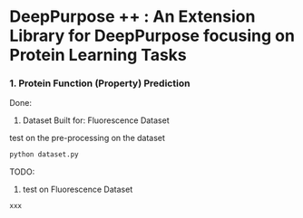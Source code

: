 # DeepPurpose ++ : An Extension Library for DeepPurpose focusing on Protein Learning Tasks



### 1. Protein Function (Property) Prediction


Done: 
1. Dataset Built for: Fluorescence Dataset 

test on the pre-processing on the dataset
```python
python dataset.py
```


TODO: 
1. test on Fluorescence Dataset 



```python
xxx
```
